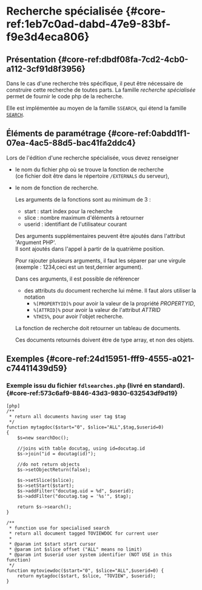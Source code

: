 # Recherche spécialisée {#core-ref:1eb7c0ad-dabd-47e9-83bf-f9e3d4eca806}

## Présentation {#core-ref:dbdf08fa-7cd2-4cb0-a112-3cf91d8f3956}

Dans le cas d'une recherche très spécifique, il peut être nécessaire de
construire cette recherche de toutes parts. La famille *recherche spécialisée*
permet de fournir le code php de la recherche.

Elle est implémentée au moyen de la famille `SSEARCH`, qui étend la famille
[`SEARCH`][search].

## Éléments de paramétrage {#core-ref:0abdd1f1-07ea-4ac5-88d5-bac41fa2ddc4}

Lors de l'édition d'une recherche spécialisée, vous devez renseigner

*   le nom du fichier php où se trouve la fonction de recherche  
    (ce fichier doit être dans le répertoire `/EXTERNALS` du serveur),
*   le nom de fonction de recherche.
    
    Les arguments de la fonctions sont au minimum de 3 :
    *   start : start index pour la recherche
    *   slice : nombre maximum d'éléments à retourner
    *   userid : identifiant de l'utilisateur courant
    
    Des arguments supplémentaires peuvent être ajoutés
    dans l'attribut 'Argument PHP'.  
    Il sont ajoutés dans l'appel à partir de la quatrième position.
    
    Pour rajouter plusieurs arguments, il faut les séparer par une virgule
    (exemple : 1234,ceci est un test,dernier argument).
    
    Dans ces arguments, il est possible de référencer
    
    *   des attributs du document recherche lui même.
        Il faut alors utiliser la notation 
        *   `%[PROPERTYID]%` pour avoir la valeur de la propriété *PROPERTYID*,
        *   `%[ATTRID]%` pour avoir la valeur de l'attribut *ATTRID*
        *   `%THIS%`, pour avoir l'objet recherche.
    
    La fonction de recherche doit retourner un tableau de documents.
    
    Ces documents retournés doivent être de type array, et non des objets.

## Exemples {#core-ref:24d15951-fff9-4555-a021-c74411439d59}

### Exemple issu du fichier `fdlsearches.php` (livré en standard).  {#core-ref:573c6af9-8846-43d3-9830-632543df9d19}

    [php]
    /**
     * return all documents having user tag $tag
     */
    function mytagdoc($start="0", $slice="ALL",$tag,$userid=0)
    {
        $s=new searchDoc();
        
        //joins with table docutag, using id=docutag.id
        $s->join("id = docutag(id)");
        
        //do not return objects
        $s->setObjectReturn(false);
        
        $s->setSlice($slice);
        $s->setStart($start);
        $s->addFilter("docutag.uid = %d", $userid);
        $s->addFilter("docutag.tag = '%s'", $tag);
        
        return $s->search();
    }
    
    /**
     * function use for specialised search
     * return all document tagged TOVIEWDOC for current user
     * 
     * @param int $start start cursor
     * @param int $slice offset ("ALL" means no limit)
     * @param int $userid user system identifier (NOT USE in this function)
     */
    function mytoviewdoc($start="0", $slice="ALL",$userid=0) {
        return mytagdoc($start, $slice, "TOVIEW", $userid);
    }

<!-- links -->
[search]:    #core-ref:64c27570-07bf-4eb8-b970-d2b392716b52